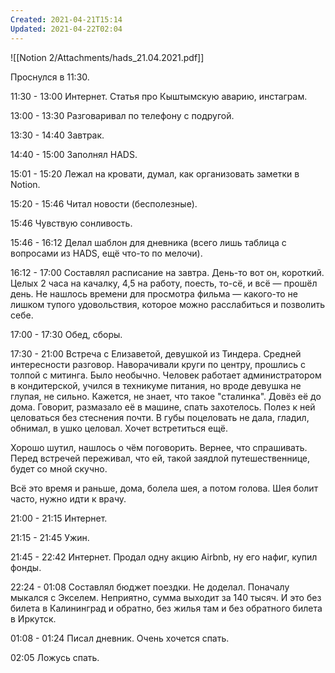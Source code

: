 ```yaml
---
Created: 2021-04-21T15:14
Updated: 2021-04-22T02:04
---
```

![[Notion 2/Attachments/hads_21.04.2021.pdf]]

Проснулся в 11:30.

11:30 - 13:00 Интернет. Статья про Кыштымскую аварию, инстаграм.

13:00 - 13:30 Разговаривал по телефону с подругой.

13:30 - 14:40 Завтрак.

14:40 - 15:00 Заполнял HADS.

15:01 - 15:20 Лежал на кровати, думал, как организовать заметки в Notion.

15:20 - 15:46 Читал новости (бесполезные).

15:46 Чувствую сонливость.

15:46 - 16:12 Делал шаблон для дневника (всего лишь таблица с вопросами из HADS, ещё что-то по мелочи).

16:12 - 17:00 Составлял расписание на завтра. День-то вот он, короткий. Целых 2 часа на качалку, 4,5 на работу, поесть, то-сё, и всё — прошёл день. Не нашлось времени для просмотра фильма — какого-то не лишком тупого удовольствия, которое можно расслабиться и позволить себе.

17:00 - 17:30 Обед, сборы.

17:30 - 21:00 Встреча с Елизаветой, девушкой из Тиндера. Средней интересности разговор. Наворачивали круги по центру, прошлись с толпой с митинга. Было необычно. Человек работает администратором в кондитерской, учился в техникуме питания, но вроде девушка не глупая, не сильно. Кажется, не знает, что такое "сталинка". Довёз её до дома. Говорит, размазало её в машине, спать захотелось. Полез к ней целоваться без стеснения почти. В губы поцеловать не дала, гладил, обнимал, в ушко целовал. Хочет встретиться ещё.

Хорошо шутил, нашлось о чём поговорить. Вернее, что спрашивать. Перед встречей переживал, что ей, такой заядлой путешественнице, будет со мной скучно.

Всё это время и раньше, дома, болела шея, а потом голова. Шея болит часто, нужно идти к врачу.

21:00 - 21:15 Интернет.

21:15 - 21:45 Ужин.

21:45 - 22:42 Интернет. Продал одну акцию Airbnb, ну его нафиг, купил фонды.

22:24 - 01:08 Составлял бюджет поездки. Не доделал. Поначалу мыкался с Экселем. Неприятно, сумма выходит за 140 тысяч. И это без билета в Калининград и обратно, без жилья там и без обратного билета в Иркутск.

01:08 - 01:24 Писал дневник. Очень хочется спать.

02:05 Ложусь спать.